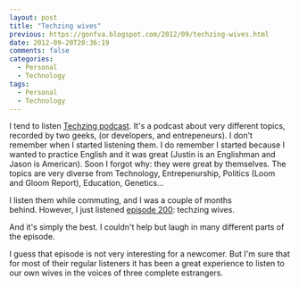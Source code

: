 ```yaml
---
layout: post
title: "Techzing wives"
previous: https://gonfva.blogspot.com/2012/09/techzing-wives.html
date: 2012-09-20T20:36:19
comments: false
categories:
  - Personal
  - Technology
tags:
  - Personal
  - Technology
---
```


I tend to listen [Techzing podcast](http://techzinglive.com/). It's a podcast about very different topics, recorded by two geeks, (or developers, and entrepeneurs). I don't remember when I started listening them. I do remember I started because I wanted to practice English and it was great (Justin is an Englishman and Jason is American). Soon I forgot why: they were great by themselves. The topics are very diverse from Technology, Entrepenurship, Politics (Loom and Gloom Report), Education, Genetics...


I listen them while commuting, and I was a couple of months behind.&nbsp;However, I just listened [episode 200](http://techzinglive.com/page/1141/200-tz-wives-setting-the-record-straight): techzing wives.


And it's simply the best. I couldn't help but laugh in many different parts of the episode.


I guess that episode is not very interesting for a newcomer. But I'm sure that for most of their regular listeners it has been a great experience to listen to our own wives in the voices of three complete&nbsp;estrangers.
